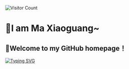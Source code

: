 ![Visitor Count](https://profile-counter.glitch.me/{mxg6}/count.svg)<!--统计访问-->

# 👋I am Ma Xiaoguang~
## 👋Welcome to my GitHub homepage！

<!--
**mxg6/mxg6** is a ✨ _special_ ✨ repository because its `README.md` (this file) appears on your GitHub profile.

Here are some ideas to get you started:

- 🔭 I’m currently working on ...
- 🌱 I’m currently learning ...
- 👯 I’m looking to collaborate on ...
- 🤔 I’m looking for help with ...
- 💬 Ask me about ...
- 📫 How to reach me: ...
- 😄 Pronouns: ...
- ⚡ Fun fact: ...
-->


[![Typing SVG](https://readme-typing-svg.demolab.com?font=Fira+Code&weight=900&size=14&pause=1000&color=DA10EE&center=%E7%9C%9F&vCenter=%E7%9C%9F&repeat=%E7%9C%9F&width=450&lines=Under+the+dazzling+stars%2C+that+personality+shines+brightly!;%E9%97%AA%E7%83%81%E5%9C%A8%E7%BB%9A%E4%B8%BD%E7%9A%84%E6%98%9F%E8%BE%B0%E4%B8%AD%EF%BC%81)](mxg6.github.io)<!--打字机效果-->
